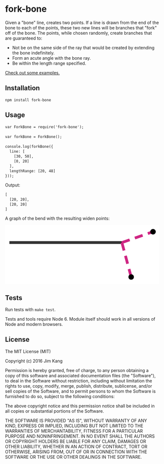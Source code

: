 fork-bone
==================

Given a "bone" line, creates two points. If a line is drawn from the end of the bone to each of the points, these two new lines will be branches that "fork" off of the bone. The points, while chosen randomly, create branches that are guaranteed to:

- Not be on the same side of the ray that would be created by extending the bone indefinitely.
- Form an acute angle with the bone ray.
- Be within the length range specified.

[Check out some examples.](http://jimkang.com/fork-bone)

Installation
------------

    npm install fork-bone

Usage
-----

    var ForkBone = require('fork-bone');

    var forkBone = ForkBone();
    
    console.log(forkBone({
      line: [
        [30, 50],
        [0, 20]
      ],
      lengthRange: [20, 48]
    }));

Output:

    [
      [20, 20],
      [20, 20]
    ]

A graph of the bend with the resulting widen points:

![Example graph](https://raw.githubusercontent.com/jimkang/fork-bone/gh-pages/meta/example-case.png)

Tests
-----

Run tests with `make test`.

Tests and tools require Node 6. Module itself should work in all versions of Node and modern browsers.

License
-------

The MIT License (MIT)

Copyright (c) 2016 Jim Kang

Permission is hereby granted, free of charge, to any person obtaining a copy
of this software and associated documentation files (the "Software"), to deal
in the Software without restriction, including without limitation the rights
to use, copy, modify, merge, publish, distribute, sublicense, and/or sell
copies of the Software, and to permit persons to whom the Software is
furnished to do so, subject to the following conditions:

The above copyright notice and this permission notice shall be included in
all copies or substantial portions of the Software.

THE SOFTWARE IS PROVIDED "AS IS", WITHOUT WARRANTY OF ANY KIND, EXPRESS OR
IMPLIED, INCLUDING BUT NOT LIMITED TO THE WARRANTIES OF MERCHANTABILITY,
FITNESS FOR A PARTICULAR PURPOSE AND NONINFRINGEMENT. IN NO EVENT SHALL THE
AUTHORS OR COPYRIGHT HOLDERS BE LIABLE FOR ANY CLAIM, DAMAGES OR OTHER
LIABILITY, WHETHER IN AN ACTION OF CONTRACT, TORT OR OTHERWISE, ARISING FROM,
OUT OF OR IN CONNECTION WITH THE SOFTWARE OR THE USE OR OTHER DEALINGS IN
THE SOFTWARE.
